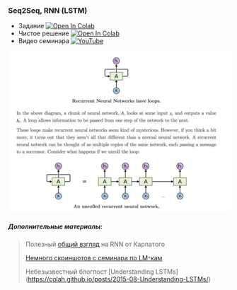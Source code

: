 ### Seq2Seq, RNN (LSTM)

- Задание [![Open In Colab](https://colab.research.google.com/assets/colab-badge.svg)](https://colab.research.google.com/github/kirili4ik/iad-deep-learning/blob/master/2021/seminars/sem08/sem08_task.ipynb)
- Чистое решение [![Open In Colab](https://colab.research.google.com/assets/colab-badge.svg)](https://colab.research.google.com/github/kirili4ik/iad-deep-learning/blob/master/2021/seminars/sem08/sem08_solution.ipynb)
- Видео семинара [![YouTube](https://img.shields.io/badge/YouTube-FF0000?logo=youtube&logoColor=white)](https://youtu.be/wOGkzI3Z7kA)


![](https://github.com/Kirili4ik/iad-deep-learning/blob/master/2021/seminars/sem08/photo_2021-11-27_11-52-15.jpg)


##### Дополнительные материалы:
> Полезный [общий взгляд](http://karpathy.github.io/2015/05/21/rnn-effectiveness/) на RNN от Карпатого
>
> [Немного скриншотов с семинара по LM-кам](https://kirili4ik.notion.site/Language-Models-RNN-Transformer-4434f864302b4fe1816556a47bd1d65d)
> 
> Небезызвестный блогпост [Understanding LSTMs] (https://colah.github.io/posts/2015-08-Understanding-LSTMs/)
